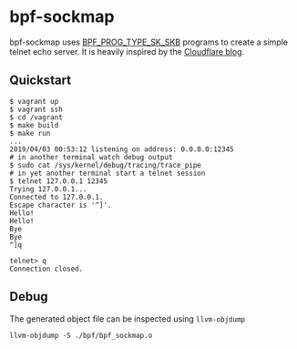 # bpf-sockmap

bpf-sockmap uses [BPF_PROG_TYPE_SK_SKB](https://lwn.net/Articles/731133/) programs to create a simple telnet echo server. It is heavily inspired by the [Cloudflare blog](https://github.com/cloudflare/cloudflare-blog/blob/master/2019-02-tcp-splice/echo-sockmap-kern.c).

## Quickstart

```
$ vagrant up
$ vagrant ssh
$ cd /vagrant
$ make build
$ make run
...
2019/04/03 00:53:12 listening on address: 0.0.0.0:12345
# in another terminal watch debug output
$ sudo cat /sys/kernel/debug/tracing/trace_pipe
# in yet another terminal start a telnet session
$ telnet 127.0.0.1 12345
Trying 127.0.0.1...
Connected to 127.0.0.1.
Escape character is '^]'.
Hello!
Hello!
Bye
Bye
^]q

telnet> q
Connection closed.
```

## Debug

The generated object file can be inspected using `llvm-objdump`

```
llvm-objdump -S ./bpf/bpf_sockmap.o
```
